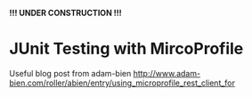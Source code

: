 **!!! UNDER CONSTRUCTION !!!**

# JUnit Testing with MircoProfile

Useful blog post from adam-bien http://www.adam-bien.com/roller/abien/entry/using_microprofile_rest_client_for